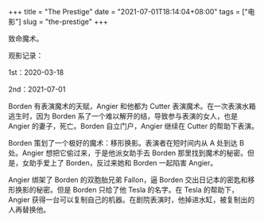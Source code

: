 +++
title = "The Prestige"
date = "2021-07-01T18:14:04+08:00"
tags = ["电影"]
slug = "the-prestige"
+++

致命魔术。

观影记录：

1st：2020-03-18

2nd：2021-07-01

Borden 有表演魔术的天赋，Angier 和他都为 Cutter 表演魔术。在一次表演水箱逃生时，因为 Borden 系了一个难以解开的结，导致参与表演的女人，也是 Angier 的妻子，死亡。Borden 自立门户，Angier 继续在 Cutter 的帮助下表演。

Borden 策划了一个极好的魔术：移形换影。表演者在短时间内从 A 处到达 B 处。Angier 想把它偷过来，于是他派女助手去 Borden 那里找到魔术的秘密。但是，女助手爱上了 Borden，反过来她和 Borden 一起陷害 Angier。

Angier 绑架了 Borden 的双胞胎兄弟 Fallon，逼 Borden 交出日记本的密匙和移形换影的秘密。但是 Borden 只给了他 Tesla 的名字。在 Tesla 的帮助下，Angier 获得一台可以复制自己的机器。在剧院表演时，他掉进水缸，被复制出的人再替换他。
